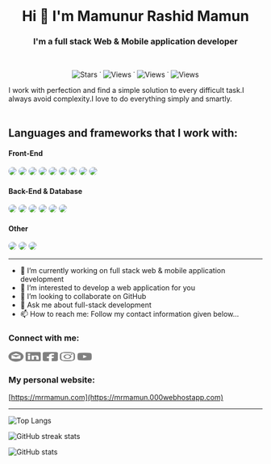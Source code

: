 <br />

<h1 align="center">Hi 👋 I'm Mamunur Rashid Mamun</h1>

<h3 align="center">I'm a full stack Web & Mobile application developer</h3>
<br>

<p align="center"> 
<!-- <img src="https://img.shields.io/github/followers/mr-mamun-50?label=Followers&style=social" alt="Followers" /> -->
<img src="https://img.shields.io/github/stars/mr-mamun-50?label=Stars&style=flat&color=blue" alt="Stars" /> ˙
<img src="https://komarev.com/ghpvc/?username=mr-mamun-50&style=flat&color=6749C6" alt="Views" /> ˙
<img src="https://img.shields.io/youtube/channel/subscribers/UCQeFX7M9eBfz4-ObpbfbFgQ" alt="Views" /> ˙
<img src="https://img.shields.io/youtube/channel/views/UCQeFX7M9eBfz4-ObpbfbFgQ" alt="Views" />
</p>

<!-- I always love and respect the work of myself and others. I like to work hard all the time. I do not indulge in laziness at all. I always like to learn and teach something new. I always research to discover something new. -->

I work with perfection and find a simple solution to every difficult task.I always avoid complexity.I love to do everything simply and smartly.
<br><br>

## Languages and frameworks that I work with:

#### Front-End

<span>
  <img src="https://img.shields.io/badge/React-5ED4F3?style=for-the-badge&logo=react&logoColor=black" style='border-radius:10px'>
  <img src="https://img.shields.io/badge/Flutter-41C6F0?style=for-the-badge&logo=flutter&logoColor=white" style='border-radius:10px'>
  <img src="https://img.shields.io/badge/JavaScript-EAD41C?style=for-the-badge&logo=javascript&logoColor=black" style='border-radius:10px'>
  <img src="https://img.shields.io/badge/Dart-007BBE?style=for-the-badge&logo=dart&logoColor=white" style='border-radius:10px'>
  <img src="https://img.shields.io/badge/Material UI-0081CB?style=for-the-badge&logo=mui&logoColor=white" style='border-radius:10px'>
  <img src="https://img.shields.io/badge/Tailwind CSS-151C2C?style=for-the-badge&logo=tailwindcss&logoColor=white" style='border-radius:10px'>
  <img src="https://img.shields.io/badge/Bootstrap-563D7C?style=for-the-badge&logo=bootstrap&logoColor=white" style='border-radius:10px'>
  <img src="https://img.shields.io/badge/HTML-E34F26?style=for-the-badge&logo=html5&logoColor=white" style='border-radius:10px'>
  <img src="https://img.shields.io/badge/CSS-1572B6?style=for-the-badge&logo=css3&logoColor=white" style='border-radius:10px'>
</span>

#### Back-End & Database

<span>
  <img src="https://img.shields.io/badge/Laravel-FF2D20?style=for-the-badge&logo=laravel&logoColor=white" style='border-radius:10px'>
  <img src="https://img.shields.io/badge/PHP-7175AA?style=for-the-badge&logo=php&logoColor=white" style='border-radius:10px'>
  <img src="https://img.shields.io/badge/Python-3776AB?style=for-the-badge&logo=Python&logoColor=white" style='border-radius:10px'>
  <img src="https://img.shields.io/badge/Firebase-FFA611?style=for-the-badge&logo=Firebase&logoColor=white" style='border-radius:10px'>
  <img src="https://img.shields.io/badge/MySQL-47809D?style=for-the-badge&logo=MySQL&logoColor=white" style='border-radius:10px'>
  <img src="https://img.shields.io/badge/postgresql-679CC7?style=for-the-badge&logo=postgresql&logoColor=white" style='border-radius:10px'>
</span>

#### Other

<span>
  <img src="https://img.shields.io/badge/Java-ED8B00?style=for-the-badge&logo=openjdk&logoColor=white" style='border-radius:10px'>
  <img src="https://img.shields.io/badge/C%2B%2B-00599C?style=for-the-badge&logo=c%2B%2B&logoColor=white" style='border-radius:10px'>
  <img src="https://img.shields.io/badge/C-00599C?style=for-the-badge&logo=c&logoColor=white" style='border-radius:10px'>
</span>

<br />

---

-   🔭 I’m currently working on full stack web & mobile application development
-   🌱 I’m interested to develop a web application for you
-   👯 I’m looking to collaborate on GitHub
-   💬 Ask me about full-stack development
-   📫 How to reach me: Follow my contact information given below...

### Connect with me:

[<img src='./SVG/email.svg' alt='github' height='20' width='30'>](mailto:mrmamun20162017@gmail.com) [<img src='./SVG/linkedin-brands.svg' alt='linkedin' height='20' width='30'>](https://www.linkedin.com/in/m-r-mamun/) [<img src='./SVG/facebook-square-brands.svg' alt='facebook' height='20' width='30'>](https://www.facebook.com/mamun20172018/) [<img src='./SVG/instagram-brands.svg' alt='instagram' height='20' width='30'>](https://www.instagram.com/mr_mamun___/) [<img src='./SVG/youtube-brands.svg' alt='YouTube' height='20' width='30'>](https://www.youtube.com/MamunurRashidMamun)

### My personal website:

[https://mrmamun.com](https://mrmamun.000webhostapp.com)

---

![Top Langs](https://github-readme-stats.vercel.app/api/top-langs/?username=mr-mamun-50&layout=compact&&theme=transparent&hide=html,css,scss,hack&langs_count=11&hide_border=true&card_width=490px)

![GitHub streak stats](https://github-readme-streak-stats.herokuapp.com/?user=mr-mamun-50&theme=transparent&hide_border=true&card_width=490px)

![GitHub stats](https://github-readme-stats.vercel.app/api?username=mr-mamun-50&show_icons=true&count_private=true&theme=transparent&hide_border=true&card_width=490px)

<!-- ![GitHub Activity Graph](https://activity-graph.herokuapp.com/graph?username=mr-mamun-50) -->

<!-- [![trophy](https://github-profile-trophy.vercel.app/?username=mr-mamun-50)](https://github.com/ryo-ma/github-profile-trophy) -->

<!-- ![GitHub metrics](https://metrics.lecoq.io/mr-mamun-50) -->
